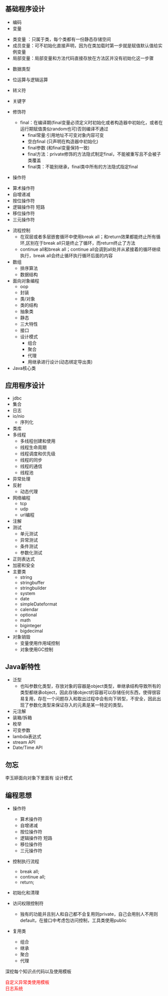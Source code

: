 ## 基础程序设计
* 编码
* 变量
 - 类变量  ：只属于类，每个类都有一份静态存储空间
 - 成员变量：可不初始化直接声明，因为在类加载时第一步就是赋值默认值给实例变量
 - 局部变量：局部变量和方法代码直接存放在方法区并没有初始化这一步骤
* 数据类型
* 位运算与逻辑运算
* 转义符
* 关键字
* 修饰符
  - final：在编译期(final变量必须定义时初始化或者构造器中初始化，或者在运行期赋值类似random也可)否则编译不通过
    - final常量:引用地址不可变对象内容可变
    - 空白final (只声明在构造器中初始化)
    - final参数 (和final变量保持一致)
    - final方法：private修饰的方法隐式制定final，不能被重写且不会被子类覆盖
    - final类：不能别继承，final类中所有的方法隐式指定final

* 操作符
 - 算术操作符
 - 自增递减
 - 按位操作符
 - 逻辑操作符 短路
 - 移位操作符
 - 三元操作符
* 流程控制
  - 在双层或者多层嵌套循环中使用break all；和return效果都能终止所有循环,区别在于break all只是终止了循环，而return终止了方法
  - continue all和break all；continue all会调到all处并从紧接着的循环继续执行，break all会终止循环执行循环后面的内容
* 数组
  - 排序算法
  - 数据结构
* 面向对象编程
  - oop
  - 封装
  - 类/对象
  - 类的结构
  - 抽象类
  - 静态
  - 三大特性
  - 接口
  - 设计模式
    * 组合
    * 聚合
    * 代理
    * 用继承进行设计(动态绑定导出类)
* Java核心类

## 应用程序设计
* jdbc
* 集合
* 日志
* io/nio
  - 序列化
* 类库
* 多线程
  - 多线程创建和使用
  - 线程生命周期
  - 线程调度和优先级
  - 线程的同步
  - 线程的通信
  - 线程池
* 异常处理
* 反射
  - 动态代理
* 网络编程
  - tcp
  - udp
  - url编程
* 注解
* 测试
  - 单元测试
  - 异常测试
  - 条件测试
  - 参数化测试
* 正则表达式
* 加密和安全
* 主要类
  - string
  - stringbuffer
  - stringbuilder
  - system
  - date
  - simpleDateformat
  - calendar
  - optional
  - math
  - biginteger
  - bigdecimal
* 对象销毁
  - 变量使用作用域控制
  - 对象使用GC控制


## Java新特性
* 泛型
  - 也叫参数化类型，存放对象的容器是object类型，单继承结构导致所有的类型都继承object，因此存储object的容器可以存储任何东西，使得很容易复用，存在一个问题存入和取出过程中会有向下转型，不安全，因此出现了参数化类型来保证存入的元素是某一特定的类型。
* 元注解
* 装箱/拆箱
* 枚举
* 可变参数
* lambda表达式
* stream API
* Date/Time API


## 勿忘
李玉婷面向对象下里面有 设计模式


## 编程思想

* 操作符
  - 算术操作符
  - 自增递减
  - 按位操作符
  - 逻辑操作符 短路
  - 移位操作符
  - 三元操作符

* 控制执行流程
  - break all;
  - continue all;
  - return;

* 初始化和清理

* 访问权限控制符
  - 独有的功能并且别人和自己都不会复用则private，自己会用别人不用则default，在接口中考虑包访问控制，工具类使用public

* 复用类
  - 组合
  - 继承
  - 聚合
  - 代理



深挖每个知识点代码以及使用模板

<div title="深挖代码实现"><font color=red>自定义异常类使用模板</font></div>

<div title="深挖代码实现"><font color=red>日志系统</font></div>
